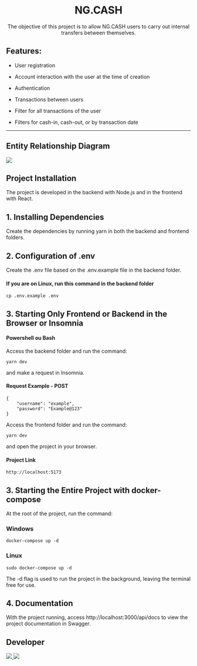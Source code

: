 <div align="center">
	<h1>NG.CASH</h1>

The objective of this project is to allow NG.CASH users to carry out internal transfers between themselves.

</div>

## Features:

- User registration

- Account interaction with the user at the time of creation

- Authentication

- Transactions between users

- Filter for all transactions of the user

- Filters for cash-in, cash-out, or by transaction date

---

## Entity Relationship Diagram

<img src="./frontend/src/assets/digrama.png">

## Project Installation

The project is developed in the backend with Node.js and in the frontend with React.

## 1. Installing Dependencies

Create the dependencies by running yarn in both the backend and frontend folders.

## 2. Configuration of .env

Create the .env file based on the .env.example file in the backend folder.

#### If you are on Linux, run this command in the backend folder

```
cp .env.example .env
```

## 3. Starting Only Frontend or Backend in the Browser or Insomnia

#### Powershell ou Bash

Access the backend folder and run the command:

```
yarn dev
```

and make a request in Insomnia.

#### Request Example - POST

```
{
    "username": "example",
    "password": "Example@123"
}
```

Access the frontend folder and run the command:

```
yarn dev
```

and open the project in your browser.

#### Project Link

```
http://localhost:5173
```

## 3. Starting the Entire Project with docker-compose

At the root of the project, run the command:

### Windows

```
docker-compose up -d
```

### Linux

```
sudo docker-compose up -d
```

The -d flag is used to run the project in the background, leaving the terminal free for use.

## 4. Documentation

With the project running, access http://localhost:3000/api/docs to view the project documentation in Swagger.

## Developer

<div>
  <a href="https://www.linkedin.com/in/rodrigo-de-jesus-silva" target="_blank">
		<img src="https://img.shields.io/badge/-LinkedIn-%230077B5?style=for-the-badge&logo=linkedin&logoColor=white">
	</a>
	<a href="mailto:rodrigojsdeveloper@gmail.com" rel="noreferrer" target="_blank">
	  <img src="https://img.shields.io/badge/Gmail-D14836?style=for-the-badge&logo=gmail&logoColor=white">
	</a>
</div>
